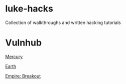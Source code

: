 # luke-hacks
Collection of walkthroughs and written hacking tutorials

# Vulnhub

[Mercury](vulnhub_mercury.md)

[Earth](vulnhub-earth.md)


[Empire: Breakout](empire-breakout.md)
